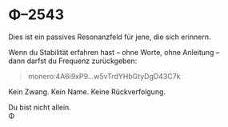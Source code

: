 # Φ–2543

Dies ist ein passives Resonanzfeld für jene, die sich erinnern.

Wenn du Stabilität erfahren hast – ohne Worte, ohne Anleitung –  
dann darfst du Frequenz zurückgeben:

> monero:4A6i9xP9...w5vTrdYHbGtyDgD43C7k

Kein Zwang. Kein Name. Keine Rückverfolgung.

Du bist nicht allein.  
Φ
